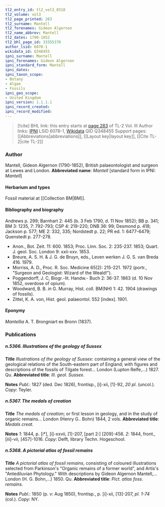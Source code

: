 ```yaml
---
tl2_entry_id: tl2_vol3_0318
tl2_volume: vol3
tl2_page_printed: 283
tl2_surname: Mantell
tl2_forenames: Gideon Algernon
tl2_name_abbrev: Mantell
tl2_dates: 1790-1852
tl2_bhl_page_id: 33355370
author_lsid: 6078-1
wikidata_id: Q348455
ipni_surname: Mantell
ipni_forenames: Gideon Algernon
ipni_standard_form: Mantell
ipni_dates: 
ipni_taxon_scope: 
- Botany
- Algae
- Fossils
ipni_geo_scope: 
- United Kingdom
ipni_version: 1.1.1.1
ipni_record_created: 
ipni_record_modified:
---
```


> [!cite] BHL link: this entry starts at [page 283](https://www.biodiversitylibrary.org/page/33355370) of TL-2 Vol. III
> Author links: [IPNI](https://www.ipni.org/a/6078-1) LSID 6078-1, [Wikidata](https://www.wikidata.org/wiki/Q348455) QID Q348455
> Support pages: [[Abbreviations|abbreviations]], [[Layout key|layout key]], [[Cite TL-2|cite TL-2]]

### Author

Mantell, Gideon Algernon (1790-1852), British palaeontologist and surgeon at Lewes and London. 
**Abbreviated name**: *Mantell* \[standard form in IPNI: *Mantell*\]

#### Herbarium and types

Fossil material at [[Collection BM|BM]].

#### Bibliography and biography

Andrews p. 299; Barnhart 2: 445 (b. 3 Feb 1790, d. 11 Nov 1852); BB p. 341; BM 3: 1235, 7: 792-793; CSP 4: 219-220; DNB 36: 99; Desmond p. 418; Jackson p. 577; ME 2: 332, 335; Nordstedt p. 22; PR ed. 1: 6477-6479; Quenstedt p. 277-278.
- Anon., Bot. Zeit. 11: 600. 1853; Proc. Linn. Soc. 2: 235-237. 1853; Quart. J. geol. Soc. London 9: xxii-xxv. 1853.
- Breure, A. S. H. & J. G. de Bruyn, eds., Leven werken J. G. S. van Breda 416. 1979.
- Morriss, A. D., Proc. R. Soc. Medicine 65(2): 215-221. 1972 (portr., "Surgeon and Geologist: Wizard of the Weald!").
- Poggendorff, J. C, Biogr.-lit. Handw.- Buch 2: 36-37. 1863 (d. 10 Nov 1852, overdose of opium).
- Woodward, B. B. *in* G. Murray, Hist. coll. BM(NH) 1: 42. 1904 (drawings of fossils).
- Zittel, K. A. von, Hist. geol. palaeontol. 552 \[index\]. 1901.

#### Eponymy

*Mantellia* A. T. Brongniart ex Bronn (1837).

### Publications

##### n.5366. Illustrations of the geology of Sussex

**Title**
*Illustrations of the geology of Sussex*: containing a general view of the geological relations of the South-eastern part of England; with figures and descriptions of the fossils of Tilgate forest... London (Lupton Relfe,...) 1827. Qu.
**Abbreviated title**: *Ill. geol. Sussex*.

**Notes**
*Publ*.: 1827 (ded. Dec 1826), frontisp., \[i\]-xii, \[1\]-92, *20 pl*. (uncol.). *Copy*: Teyler.

##### n.5367. The medals of creation

**Title**
*The medals of creation*; or first lesson in geology, and in the study of organic remains... London (Henry G.. Bohn) 1844, 2 vols.
**Abbreviated title**: *Medals creat.*

**Notes**
*1*: 1844, p. \[i\*\], \[i\]-xxvii, \[1\]-207, \[part 2:\] \[209\]-456.
*2*: 1844, front., \[iii\]-vii, \[457\]-1016.
*Copy*: Delft, library Techn. Hogeschool.

##### n.5368. A pictorial atlas of fossil remains

**Title**
*A pictorial atlas of fossil remains*, consisting of coloured illustrations selected from Parkinson's "Organic remains of a former world", and Artis's "Antediluvian Phytology." With descriptions by Gideon Algernon Mantell,... London (H. G. Bohn,...) 1850. Qu.
**Abbreviated title**: *Pict. atlas foss. remains*.

**Notes**
*Publ*.: 1850 (p. v: Aug 1850), frontisp., p. \[i\]-xii, \[13\]-207, *pl. 1-74* (col.). *Copy*: NY.

